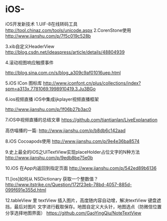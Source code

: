 # iOS-
iOS开发新技术
1.UIF-8在线转码工具
http://tool.chinaz.com/tools/unicode.aspx
2.CorenStone使用
http://www.jianshu.com/p/7f5c019c528b

3.xib自定义HeaderView
http://blog.csdn.net/ideaspress/article/details/48804939

4.滚动视图响应触摸事件

http://blog.sina.com.cn/s/blog_a309c9af01016uep.html


5.iOS ICon 图标库
http://www.iconfont.cn/plus/collections/index?spm=a313x.7781069.1998910419.3.Ju3BGo


6.ios视频直播
iOS中集成ijkplayer视频直播框架


http://www.jianshu.com/p/1f06b27b3ac0

7.iOS中视频直播的总结文章
https://github.com/tiantianlan/LiveExplanation

高仿喵播的一篇:
http://www.jianshu.com/p/b8db6c142aad

8.iOS Cocoapods使用
http://www.jianshu.com/p/9e4e36ba8574

9.史上最全的iOS之UITextView实现placeHolder占位文字的N种方法
http://www.jianshu.com/p/9edb8be75e0b

10.iOS 在App内返回到指定页面
http://www.jianshu.com/p/542ed89b6136

11.[ios]如何从 NSDictionary 获取一个整数值？
http://www.itstrike.cn/Question/172f23eb-78bd-4057-885d-099f691e355d.html

12.tableView 里 textView 插入图片，高度随内容自动增，解决textView 键盘遮挡，最后对图片 文字进行截取保存。地图自定义大头针，地图选点（防微信位置分享选择地图界面）
https://github.com/GaoYingQiu/NoteTextView

